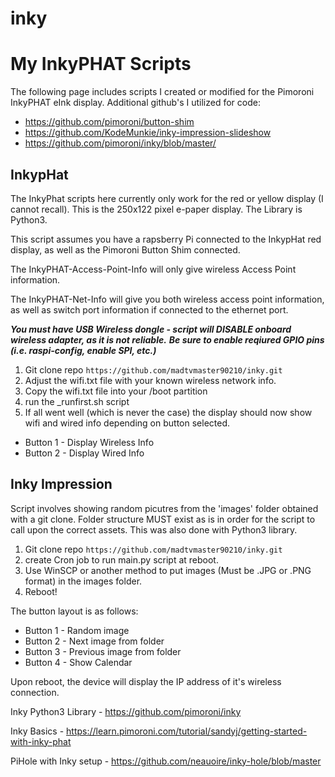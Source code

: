 # inky #
My InkyPHAT Scripts
 =============
The following page includes scripts I created or modified for the Pimoroni InkyPHAT eInk display.
Additional github's I utilized for code:
* https://github.com/pimoroni/button-shim
* https://github.com/KodeMunkie/inky-impression-slideshow
* https://github.com/pimoroni/inky/blob/master/

## InkypHat ##
The InkyPhat scripts here currently only work for the red or yellow display (I cannot recall). This is the 250x122 pixel e-paper display. The Library is Python3.

This script assumes you have a rapsberry Pi connected to the InkypHat red display, as well as the Pimoroni Button Shim connected.

The InkyPHAT-Access-Point-Info will only give wireless Access Point information.

The InkyPHAT-Net-Info will give you both wireless access point information, as well as switch port information if connected to the ethernet port.

***You must have USB Wireless dongle - script will DISABLE onboard wireless adapter, as it is not reliable.***
***Be sure to enable reqiured GPIO pins (i.e. raspi-config, enable SPI, etc.)***

1. Git clone repo `https://github.com/madtvmaster90210/inky.git`
2. Adjust the wifi.txt file with your known wireless network info.
3. Copy the wifi.txt file into your /boot partition
4. run the _runfirst.sh script
5. If all went well (which is never the case) the display should now show wifi and wired info depending on button selected.
* Button 1 - Display Wireless Info
* Button 2 - Display Wired Info


## Inky Impression ##
Script involves showing random picutres from the 'images' folder obtained with a git clone. Folder structure MUST exist as is in order for the script to call upon the correct assets. This was also done with Python3 library.
1. Git clone repo `https://github.com/madtvmaster90210/inky.git`
2. create Cron job to run main.py script at reboot.
3. Use WinSCP or another method to put images (Must be .JPG or .PNG format) in the images folder.
4. Reboot!

The button layout is as follows:
* Button 1 - Random image
* Button 2 - Next image from folder
* Button 3 - Previous image from folder
* Button 4 - Show Calendar

Upon reboot, the device will display the IP address of it's wireless connection. 


Inky Python3 Library - https://github.com/pimoroni/inky 

Inky Basics - https://learn.pimoroni.com/tutorial/sandyj/getting-started-with-inky-phat

PiHole with Inky setup - https://github.com/neauoire/inky-hole/blob/master






